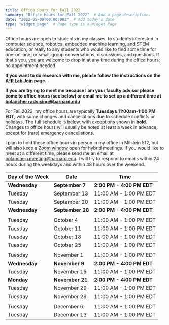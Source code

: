 ```yaml
---
title: Office Hours for Fall 2022
summary: "Office Hours for Fall 2022"  # Add a page description.
date: "2022-05-09T00:00:00Z"  # Add today's date
type: "widget_page"  # Page type is a Widget Page
---
```


Office hours are open to students in my classes, to students interested in computer science, robotics, embedded machine learning, and STEM education, or really to any students who would like to find some time for one-on-one, or small-group conversations, discussions, and questions. If that's you, you are welcome to drop in at any time during the office hours; no appointment needed.

**If you want to do research with me, please follow the instructions on the [A²R Lab Join](https://a2r-lab.org/join) page.**

**If you are trying to meet me because I am your faculty advisor please come to office hours (see below) or email me to set up a different time at [bplancher+advising@barnard.edu](mailto:bplancher+advising@barnard.edu)**

For Fall 2022, my office hours are typically **Tuesdays 11:00am-1:00 PM EDT**, with some changes and cancellations due to schedule conflicts or holidays. The full schedule is below, with exceptions shown in **bold**. Changes to office hours will usually be noted at least a week in advance, except for (rare) emergency cancellations.

I plan to hold these office hours in person in my office in Milstein 512, but will also keep a [Zoom window](
https://columbiauniversity.zoom.us/my/bplancher) open for hybrid meetings. If you would like to meet at a different time, please send me an email at [bplancher+meeting@barnard.edu](mailto:bplancher+meeting@barnard.edu). I will try to respond to emails within 24 hours during the weekdays and within 48 hours over the weekend. 

<!-- I also request that any unvaccinated students (even with proper exemptions) meet me via Zoom. -->

| Day of the Week | Date             | Time                        |
|-----------------|------------------|-----------------------------|
| **Wednesday**   | **September 7**  | **2:00 PM - 4:00 PM EDT**   |
| Tuesday         | September 13     | 11:00 AM - 1:00 PM EDT      |
| Tuesday         | September 20     | 11:00 AM - 1:00 PM EDT      |
| **Wednesday**   | **September 28** | **2:00 PM - 4:00 PM EDT**   |
|                 |                  |                             |
| Tuesday         | October 4        | 11:00 AM - 1:00 PM EDT      |
| Tuesday         | October 11       | 11:00 AM - 1:00 PM EDT      |
| Tuesday         | October 18       | 11:00 AM - 1:00 PM EDT      |
| Tuesday         | October 25       | 11:00 AM - 1:00 PM EDT      |
|                 |                  |                             |
| Tuesday         | November 1       | 11:00 AM - 1:00 PM EDT      |
| **Wednesday**   | **November 9**   | **2:00 PM - 4:00 PM EDT**   |
| Tuesday         | November 15      | 11:00 AM - 1:00 PM EDT      |
| **Monday**      | **November 21**  | **2:00 PM - 4:00 PM EDT**   |
| Tuesday         | November 29      | 11:00 AM - 1:00 PM EDT      |
| Tuesday         | November 29      | 11:00 AM - 1:00 PM EDT      |
|                 |                  |                             |
| Tuesday         | December 6       | 11:00 AM - 1:00 PM EDT      |
| Tuesday         | December 13      | 11:00 AM - 1:00 PM EDT      |